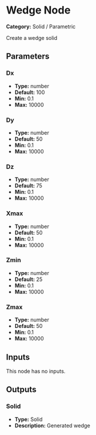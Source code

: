 
# Wedge Node

**Category:** Solid / Parametric

Create a wedge solid

## Parameters


### Dx
- **Type:** number
- **Default:** 100
- **Min:** 0.1
- **Max:** 10000



### Dy
- **Type:** number
- **Default:** 50
- **Min:** 0.1
- **Max:** 10000



### Dz
- **Type:** number
- **Default:** 75
- **Min:** 0.1
- **Max:** 10000



### Xmax
- **Type:** number
- **Default:** 50
- **Min:** 0.1
- **Max:** 10000



### Zmin
- **Type:** number
- **Default:** 25
- **Min:** 0.1
- **Max:** 10000



### Zmax
- **Type:** number
- **Default:** 50
- **Min:** 0.1
- **Max:** 10000



## Inputs

This node has no inputs.

## Outputs


### Solid
- **Type:** Solid
- **Description:** Generated wedge



